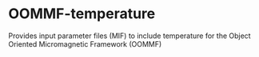 # OOMMF-temperature
Provides input parameter files (MIF) to include temperature for the Object Oriented Micromagnetic Framework (OOMMF)
